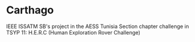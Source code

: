 # Carthago
IEEE ISSATM SB's project in the AESS Tunisia Section chapter challenge in TSYP 11: H.E.R.C (Human Exploration Rover Challenge)
